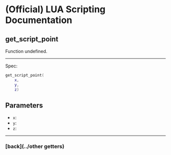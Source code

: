 
# (Official) LUA Scripting Documentation

## get_script_point

Function undefined.

___

Spec:

```lua
get_script_point(
	x,
	y,
	z)
```

## Parameters

- `x`: 
- `y`: 
- `z`: 

___

### [back](../other getters)

